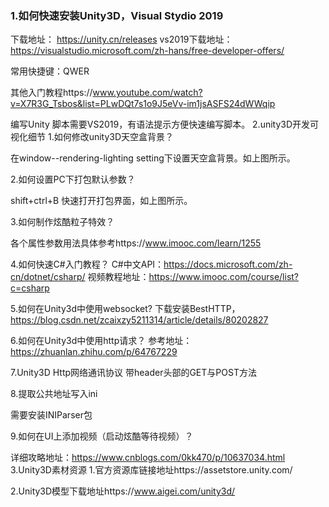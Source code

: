 
### 1.如何快速安装Unity3D，Visual Stydio 2019
下载地址： https://unity.cn/releases
vs2019下载地址：https://visualstudio.microsoft.com/zh-hans/free-developer-offers/



常用快捷键：QWER

其他入门教程https://www.youtube.com/watch?v=X7R3G_Tsbos&list=PLwDQt7s1o9J5eVv-im1jsASFS24dWWqip

编写Unity 脚本需要VS2019，有语法提示方便快速编写脚本。
2.unity3D开发可视化细节
1.如何修改unity3D天空盒背景？

在window--rendering-lighting setting下设置天空盒背景。如上图所示。

2.如何设置PC下打包默认参数？

shift+ctrl+B 快速打开打包界面，如上图所示。

3.如何制作炫酷粒子特效？

各个属性参数用法具体参考https://www.imooc.com/learn/1255

4.如何快速C#入门教程？
C#中文API：https://docs.microsoft.com/zh-cn/dotnet/csharp/
视频教程地址：https://www.imooc.com/course/list?c=csharp

5.如何在Unity3d中使用websocket?
下载安装BestHTTP，https://blog.csdn.net/zcaixzy5211314/article/details/80202827

6.如何在Unity3d中使用http请求？
参考地址：https://zhuanlan.zhihu.com/p/64767229

7.Unity3D Http网络通讯协议 带header头部的GET与POST方法


8.提取公共地址写入ini

需要安装INIParser包


9.如何在UI上添加视频（启动炫酷等待视频）？



 详细攻略地址：https://www.cnblogs.com/0kk470/p/10637034.html
3.Unity3D素材资源
1.官方资源库链接地址https://assetstore.unity.com/

2.Unity3D模型下载地址https://www.aigei.com/unity3d/

